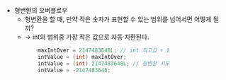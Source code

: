 - 형변환의 오버플로우
  - 형변환을 할 때, 만약 작은 숫자가 표현할 수 있는 범위를 넘어서면 어떻게 될까?
  - -> int의 범위중 가장 작은 값으로 자동 치환된다.
    ```Java
        maxIntOver = 2147483648L; // int 최고값 + 1
        intValue = (int) maxIntOver; 
        intValue = (int) 2147483648L; // 형변환 시도 
        intValue = -2147483648;
    ```
